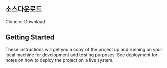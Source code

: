 ## 소스다운로드

Clone or Download    

## Getting Started

These instructions will get you a copy of the project up and running on your local machine for development and testing purposes. See deployment for notes on how to deploy the project on a live system.

